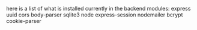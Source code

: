here is a list of what is installed currently in the backend modules:
    express
    uuid
    cors
    body-parser
    sqlite3
    node
    express-session
    nodemailer
    bcrypt
    cookie-parser